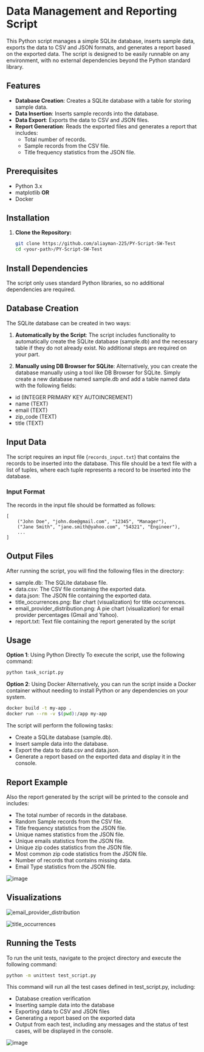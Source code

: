 # Data Management and Reporting Script

This Python script manages a simple SQLite database, inserts sample data, exports the data to CSV and JSON formats, and generates a report based on the exported data. The script is designed to be easily runnable on any environment, with no external dependencies beyond the Python standard library.

## Features

- **Database Creation**: Creates a SQLite database with a table for storing sample data.
- **Data Insertion**: Inserts sample records into the database.
- **Data Export**: Exports the data to CSV and JSON files.
- **Report Generation**: Reads the exported files and generates a report that includes:
  - Total number of records.
  - Sample records from the CSV file.
  - Title frequency statistics from the JSON file.

## Prerequisites

- Python 3.x
- matplotlib
    **OR**
- Docker
## Installation

1. **Clone the Repository:**

   ```bash
   git clone https://github.com/aliayman-225/PY-Script-SW-Test
   cd <your-path>/PY-Script-SW-Test


## Install Dependencies

The script only uses standard Python libraries, so no additional dependencies are required.

## Database Creation

The SQLite database can be created in two ways:

1. **Automatically by the Script**: The script includes functionality to automatically create the SQLite database (sample.db) and the necessary table if they do not already exist. No additional steps are required on your part.

2. **Manually using DB Browser for SQLite**: Alternatively, you can create the database manually using a tool like DB Browser for SQLite. Simply create a new database named sample.db and add a table named data with the following fields:
- id (INTEGER PRIMARY KEY AUTOINCREMENT)
- name (TEXT)
- email (TEXT)
- zip_code (TEXT)
- title (TEXT)

## Input Data

The script requires an input file (`records_input.txt`) that contains the records to be inserted into the database. This file should be a text file with a list of tuples, where each tuple represents a record to be inserted into the database.

### Input Format

The records in the input file should be formatted as follows:

```plaintext
[
    ("John Doe", "john.doe@gmail.com", "12345", "Manager"),
    ("Jane Smith", "jane.smith@yahoo.com", "54321", "Engineer"),
    ...
]
```

## Output Files

After running the script, you will find the following files in the directory:
- sample.db: The SQLite database file.
- data.csv: The CSV file containing the exported data.
- data.json: The JSON file containing the exported data.
- title_occurrences.png: Bar chart (visualization) for title occurrences.
- email_provider_distribution.png: A pie chart (visualization) for email provider percentages (Gmail and Yahoo).
- report.txt: Text file containing the report generated by the script

## Usage

**Option 1**: Using Python Directly
To execute the script, use the following command:
```bash
python task_script.py
```
**Option 2**: Using Docker
Alternatively, you can run the script inside a Docker container without needing to install Python or any dependencies on your system.
```bash
docker build -t my-app .
docker run --rm -v $(pwd):/app my-app
```

The script will perform the following tasks:
- Create a SQLite database (sample.db).
- Insert sample data into the database.
- Export the data to data.csv and data.json.
- Generate a report based on the exported data and display it in the console.

## Report Example

Also the report generated by the script will be printed to the console and includes:
- The total number of records in the database.
- Random Sample records from the CSV file.
- Title frequency statistics from the JSON file.
- Unique names statistics from the JSON file.
- Unique emails statistics from the JSON file.
- Unique zip codes statistics from the JSON file.
- Most common zip code statistics from the JSON file.
- Number of records that contains missing data.
- Email Type statistics from the JSON file.

![image](https://github.com/user-attachments/assets/4f3db1c7-aa36-490b-8981-77f315beea64)

## Visualizations

![email_provider_distribution](https://github.com/user-attachments/assets/c5256d09-19ca-4477-b033-8344befc2813)


![title_occurrences](https://github.com/user-attachments/assets/d96a5489-ab75-45bd-ae9d-a6c534fc0853)

## Running the Tests

To run the unit tests, navigate to the project directory and execute the following command:

```bash
python -m unittest test_script.py
```

This command will run all the test cases defined in test_script.py, including:
- Database creation verification
- Inserting sample data into the database
- Exporting data to CSV and JSON files
- Generating a report based on the exported data
- Output from each test, including any messages and the status of test cases, will be displayed in the console.

![image](https://github.com/user-attachments/assets/e95d91ba-5e4b-4dac-90fb-ec3b4e16fc65)
